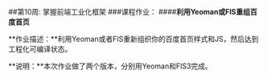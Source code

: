 ##第10周: 掌握前端工业化框架
###课程作业：
####**利用Yeoman或FIS重组百度首页**

  **作业描述：**利用Yeoman或者FIS重新组织你的百度首页样式和JS，然后达到工程化可编译状态。

  **说明：**本次作业做了两个版本，分别用Yeoman和FIS3完成。
